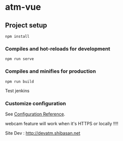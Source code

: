 # atm-vue

## Project setup
```
npm install
```

### Compiles and hot-reloads for development
```
npm run serve
```

### Compiles and minifies for production
```
npm run build
```

Test jenkins

### Customize configuration
See [Configuration Reference](https://cli.vuejs.org/config/).

webcam feature will work when it's HTTPS or locally !!!!

Site Dev : http://devatm.shibasan.net
